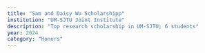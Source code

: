 ```yaml
---
title: "Sam and Daisy Wu Scholarshipp"
institution: "UM-SJTU Joint Institute"
description: "Top research scholarship in UM-SJTU; 6 students"
year: 2024
category: "Honors"
---
```

